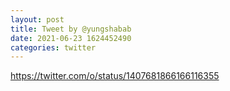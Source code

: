 ```yaml
--- 
layout: post 
title: Tweet by @yungshabab 
date: 2021-06-23 1624452490 
categories: twitter 
--- 
```

https://twitter.com/o/status/1407681866166116355